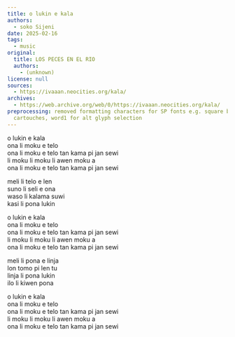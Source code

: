 ```yaml
---
title: o lukin e kala
authors:
  - soko Sijeni
date: 2025-02-16
tags:
  - music
original:
  title: LOS PECES EN EL RIO
  authors:
    - (unknown)
license: null
sources:
  - https://ivaaan.neocities.org/kala/
archives:
  - https://web.archive.org/web/0/https://ivaaan.neocities.org/kala/
preprocessing: removed formatting characters for SP fonts e.g. square brackets for
  cartouches, word1 for alt glyph selection
---
```


o lukin e kala  
ona li moku e telo  
ona li moku e telo tan kama pi jan sewi  
li moku li moku li awen moku a  
ona li moku e telo tan kama pi jan sewi

meli li telo e len  
suno li seli e ona  
waso li kalama suwi  
kasi li pona lukin

o lukin e kala  
ona li moku e telo  
ona li moku e telo tan kama pi jan sewi  
li moku li moku li awen moku a  
ona li moku e telo tan kama pi jan sewi

meli li pona e linja  
lon tomo pi len tu  
linja li pona lukin  
ilo li kiwen pona

o lukin e kala  
ona li moku e telo  
ona li moku e telo tan kama pi jan sewi  
li moku li moku li awen moku a  
ona li moku e telo tan kama pi jan sewi